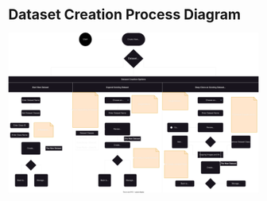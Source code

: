 # Dataset Creation Process Diagram  

<img src="dataset-creation-process-diagram.svg" alt="Dataset Creation Process Diagram" />  
